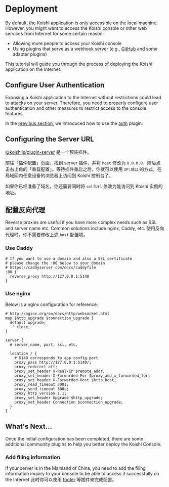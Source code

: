 # Deployment

By default, the Koishi application is only accessible on the local machine. However, you might want to access the Koishi console or other web services from Internet for some certain reason:

- Allowing more people to access your Koishi console
- Using plugins that serve as a webhook server (e.g., [GitHub](https://github.koishi.chat) and some adapter plugins)

This tutorial will guide you through the process of deploying the Koishi application on the Internet.

## Configure User Authentication

Exposing a Koishi application to the Internet without restrictions could lead to attacks on your server. Therefore, you need to properly configure user authentication and other measures to restrict access to the console features.

In the [previous section](../usage/platform.md#console-login), we introduced how to use the [auth](../../plugins/console/auth.md) plugin.

## Configuring the Server URL

[@koishijs/plugin-server](../../plugins/develop/server.md) 是一个预装插件。

前往「插件配置」页面，找到 server 插件，并将 `host` 修改为 `0.0.0.0`，随后点击右上角的「重载配置」。等待插件重启之后，你就可以使用 `IP:端口` 的方式，在局域网内任意设备的浏览器上访问到 Koishi 控制台了。

如果你已经准备了域名，你还需要同时将 `selfUrl` 修改为能访问到 Koishi 实例的地址。

## 配置反向代理

Reverse proxies are useful if you have more complex needs such as SSL and server name etc. Common solutions include nginx, Caddy, etc. 使用反向代理时，你不需要修改上述 `host` 配置项。

### Use Caddy

```text
# If you want to use a domain and also a SSL certificate
# please change the :80 below to your domain
# https://caddyserver.com/docs/caddyfile
:80 {
  reverse_proxy http://127.0.0.1:5140
}
```

### Use nginx

Below is a nginx configuration for reference:

```text
# http://nginx.org/en/docs/http/websocket.html
map $http_upgrade $connection_upgrade {
  default upgrade;
  '' close;
}

server {
  # server_name, port, ssl, etc.

  location / {
    # 5140 corresponds to app.config.port
    proxy_pass http://127.0.0.1:5140/;
    proxy_redirect off;
    proxy_set_header X-Real-IP $remote_addr;
    proxy_set_header X-Forwarded-For $proxy_add_x_forwarded_for;
    proxy_set_header X-Forwarded-Host $http_host;
    proxy_read_timeout 300s;
    proxy_send_timeout 300s;
    proxy_http_version 1.1;
    proxy_set_header Upgrade $http_upgrade;
    proxy_set_header Connection $connection_upgrade;
  }
}
```

## What's Next...

Once the initial configuration has been completed, there are some additional community plugins to help you better deploy the Koishi Console.

### Add filing information

If your server is in the Mainland of China, you need to add the filing information inquiry to your console to be able to access it successfully on the Internet.此时你可以使用 [footer](https://github.com/koishijs/koishi-plugin-footer) 等插件来完成配置。

